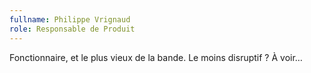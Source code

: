```yaml
---
fullname: Philippe Vrignaud
role: Responsable de Produit
---
```


Fonctionnaire, et le plus vieux de la bande. Le moins disruptif ? À voir…
